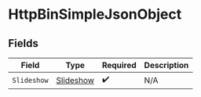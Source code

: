 # HttpBinSimpleJsonObject


## Fields

| Field                                         | Type                                          | Required                                      | Description                                   |
| --------------------------------------------- | --------------------------------------------- | --------------------------------------------- | --------------------------------------------- |
| `Slideshow`                                   | [Slideshow](../../Models/Shared/Slideshow.md) | :heavy_check_mark:                            | N/A                                           |